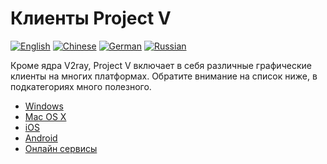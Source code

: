 # Клиенты Project V

[![English](../resources/english.svg)](https://www.v2ray.com/en/ui_client/index.html) [![Chinese](../resources/chinese.svg)](https://www.v2ray.com/ui_client/index.html) [![German](../resources/german.svg)](https://www.v2ray.com/de/ui_client/index.html) [![Russian](../resources/russian.svg)](https://www.v2ray.com/ru/ui_client/index.html)

Кроме ядра V2ray, Project V включает в себя различные графические клиенты на многих платформах. Обратите внимание на список ниже, в подкатегориях много полезного.

* [Windows](windows.md)
* [Mac OS X](osx.md)
* [iOS](ios.md)
* [Android](android.md)
* [Онлайн сервисы](ui_client/service.md)